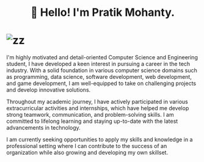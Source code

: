 # <h1 align="center">👋 Hello! I'm Pratik Mohanty.</h1>

# ![zz](https://user-images.githubusercontent.com/60297008/229171543-791ade5c-661f-4af2-9d8f-d081529ee6bd.jpg)



I'm highly motivated and detail-oriented Computer Science and Engineering student, I have developed a keen interest in pursuing a career in the tech industry. With a solid foundation in various computer science domains such as programming, data science, software development, web development, and game development, I am well-equipped to take on challenging projects and develop innovative solutions.

Throughout my academic journey, I have actively participated in various extracurricular activities and internships, which have helped me develop strong teamwork, communication, and problem-solving skills. I am committed to lifelong learning and staying up-to-date with the latest advancements in technology.

I am currently seeking opportunities to apply my skills and knowledge in a professional setting where I can contribute to the success of an organization while also growing and developing my own skillset.
